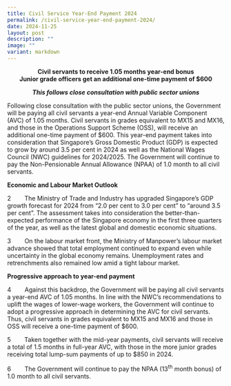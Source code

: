 ```yaml
---
title: Civil Service Year‑End Payment 2024
permalink: /civil-service-year-end-payment-2024/
date: 2024-11-25
layout: post
description: ""
image: ""
variant: markdown
---
```

<p style="text-align:center"><strong>Civil servants to receive 1.05 months year-end bonus<br>
Junior grade officers get an additional one-time payment of $600</strong></p>
<p style="text-align:center"><strong><em>This follows close consultation with public sector unions</em></strong></p>


<p></p>
<p>Following close consultation with the public sector unions, the Government
will be paying all civil servants a year-end Annual Variable Component
(AVC) of 1.05 months. Civil servants in grades equivalent to MX15 and MX16,
and those in the Operations Support Scheme (OSS), will receive an additional
one-time payment of $600. This year-end payment takes into consideration
that Singapore’s Gross Domestic Product (GDP) is expected to grow by around
3.5 per cent in 2024 as well as the National Wages Council (NWC) guidelines
for 2024/2025. The Government will continue to pay the Non-Pensionable
Annual Allowance (NPAA) of 1.0 month to all civil servants.</p>
<p></p>
<p><strong>Economic and Labour Market Outlook</strong>
</p>
<p></p>
<p>2&nbsp;&nbsp;&nbsp;&nbsp;&nbsp;&nbsp;&nbsp; The Ministry of Trade and
Industry has upgraded Singapore’s GDP growth forecast for 2024 from “2.0
per cent to 3.0 per cent” to “around 3.5 per cent”. The assessment takes
into consideration the better-than-expected performance of the Singapore
economy in the first three quarters of the year, as well as the latest
global and domestic economic situations.</p>
<p></p>
<p>3&nbsp;&nbsp;&nbsp;&nbsp;&nbsp;&nbsp;&nbsp; On the labour market front,
the Ministry of Manpower’s labour market advance showed that total employment
continued to expand even while uncertainty in the global economy remains.
Unemployment rates and retrenchments also remained low amid a tight labour
market.</p>
<p></p>
<p><strong>Progressive approach to year-end payment</strong>
</p>
<p></p>
<p>4&nbsp;&nbsp;&nbsp;&nbsp;&nbsp;&nbsp;&nbsp; Against this backdrop, the
Government will be paying all civil servants a year-end AVC of 1.05 months.
In line with the NWC’s recommendations to uplift the wages of lower-wage
workers, the Government will continue to adopt a progressive approach in
determining the AVC for civil servants. Thus, civil servants in grades
equivalent to MX15 and MX16 and those in OSS will receive a one-time payment
of $600.</p>
<p></p>
<p>5&nbsp;&nbsp;&nbsp;&nbsp;&nbsp;&nbsp;&nbsp; Taken together with the mid-year
payments, civil servants will receive a total of 1.5 months in full-year
AVC, with those in the more junior grades receiving total lump-sum payments
of up to $850 in 2024.</p>
<p></p>
<p>6&nbsp;&nbsp;&nbsp;&nbsp;&nbsp;&nbsp;&nbsp; The Government will continue
to pay the NPAA (13<sup>th</sup> month bonus) of 1.0 month to all civil
servants.</p>
<p>&nbsp;</p>